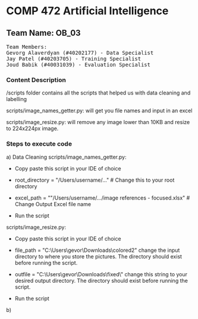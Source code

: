 # COMP 472 Artificial Intelligence  

## Team Name: OB_03

<pre>
Team Members:
Gevorg Alaverdyan (#40202177) - Data Specialist
Jay Patel (#40203705) - Training Specialist
Joud Babik (#40031039) - Evaluation Specialist
</pre>

### Content Description
/scripts folder contains all the scripts that helped us with data cleaning and labelling

scripts/image_names_getter.py: will get you file names and input in an excel

scripts/image_resize.py: will remove any image lower than 10KB and resize to 224x224px image.

### Steps to execute code
a) Data Cleaning
scripts/image_names_getter.py: 
- Copy paste this script in your IDE of choice 

- root_directory = "/Users/username/..."  # Change this to your root directory

- excel_path = ""/Users/username/.../image references - focused.xlsx"  # Change Output Excel file name 

- Run the script

scripts/image_resize.py: 
- Copy paste this script in your IDE of choice 

- file_path = "C:\\Users\\gevor\\Downloads\\colored2" change the input directory to where you store the pictures. The directory should exist before running the script.

- outfile = "C:\\Users\\gevor\\Downloads\\fixed\\" change this string to your desired output directory. The directory should exist before running the script.

- Run the script

b)